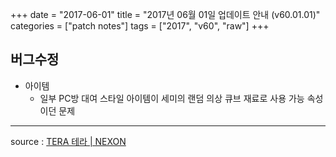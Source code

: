 +++
date = "2017-06-01"
title = "2017년 06월 01일 업데이트 안내 (v60.01.01)"
categories = ["patch notes"]
tags = ["2017", "v60", "raw"]
+++

## 버그수정

- 아이템
  - 일부 PC방 대여 스타일 아이템이 세미의 랜덤 의상 큐브 재료로 사용 가능 속성이던 문제

----

source : [TERA 테라 | NEXON](http://tera.nexon.com/news/update/view.aspx?n4articlesn=280)
